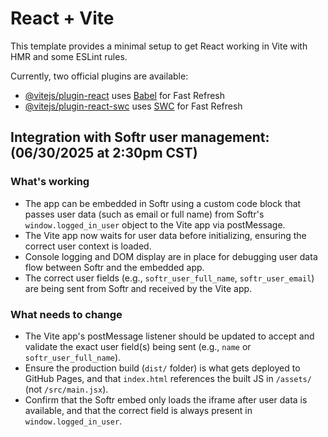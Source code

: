 # React + Vite

This template provides a minimal setup to get React working in Vite with HMR and some ESLint rules.

Currently, two official plugins are available:

- [@vitejs/plugin-react](https://github.com/vitejs/vite-plugin-react/blob/main/packages/plugin-react/README.md) uses [Babel](https://babeljs.io/) for Fast Refresh
- [@vitejs/plugin-react-swc](https://github.com/vitejs/vite-plugin-react-swc) uses [SWC](https://swc.rs/) for Fast Refresh

## Integration with Softr user management: (06/30/2025 at 2:30pm CST)

### What's working
- The app can be embedded in Softr using a custom code block that passes user data (such as email or full name) from Softr's `window.logged_in_user` object to the Vite app via postMessage.
- The Vite app now waits for user data before initializing, ensuring the correct user context is loaded.
- Console logging and DOM display are in place for debugging user data flow between Softr and the embedded app.
- The correct user fields (e.g., `softr_user_full_name`, `softr_user_email`) are being sent from Softr and received by the Vite app.

### What needs to change
- The Vite app's postMessage listener should be updated to accept and validate the exact user field(s) being sent (e.g., `name` or `softr_user_full_name`).
- Ensure the production build (`dist/` folder) is what gets deployed to GitHub Pages, and that `index.html` references the built JS in `/assets/` (not `/src/main.jsx`).
- Confirm that the Softr embed only loads the iframe after user data is available, and that the correct field is always present in `window.logged_in_user`.
